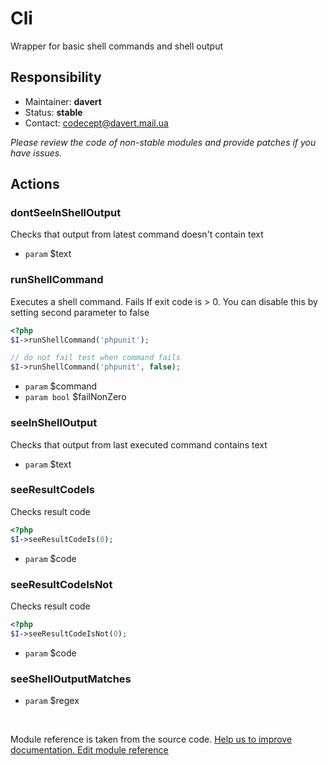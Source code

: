 # Cli


Wrapper for basic shell commands and shell output

## Responsibility
* Maintainer: **davert**
* Status: **stable**
* Contact: codecept@davert.mail.ua

*Please review the code of non-stable modules and provide patches if you have issues.*


## Actions

### dontSeeInShellOutput

Checks that output from latest command doesn't contain text

 * `param` $text



### runShellCommand

Executes a shell command.
Fails If exit code is > 0. You can disable this by setting second parameter to false

```php
<?php
$I->runShellCommand('phpunit');

// do not fail test when command fails
$I->runShellCommand('phpunit', false);
```

 * `param` $command
 * `param bool` $failNonZero


### seeInShellOutput

Checks that output from last executed command contains text

 * `param` $text


### seeResultCodeIs

Checks result code

```php
<?php
$I->seeResultCodeIs(0);
```

 * `param` $code


### seeResultCodeIsNot

Checks result code

```php
<?php
$I->seeResultCodeIsNot(0);
```

 * `param` $code


### seeShellOutputMatches

 * `param` $regex

<p>&nbsp;</p><div class="alert alert-warning">Module reference is taken from the source code. <a href="https://github.com/Codeception/Codeception/tree/2.3/src/Codeception/Module/Cli.php">Help us to improve documentation. Edit module reference</a></div>
